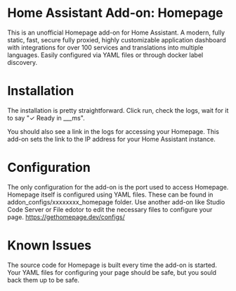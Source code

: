 # Home Assistant Add-on: Homepage
This is an unofficial Homepage add-on for Home Assistant. A modern, fully static, fast, secure fully proxied, highly customizable application dashboard with integrations for over 100 services and translations into multiple languages. Easily configured via YAML files or through docker label discovery.

# Installation
The installation is pretty straightforward. Click run, check the logs, wait for it to say  "✓ Ready in ___ms". 

You should also see a link in the logs for accessing your Homepage. This add-on sets the link to the IP address for your Home Assistant instance.

# Configuration
The only configuration for the add-on is the port used to access Homepage.
Homepage itself is configured using YAML files. These can be found in addon_configs/xxxxxxxx_homepage folder. Use another add-on like Studio Code Server or File edotor to edit the necessary files to configure your page. https://gethomepage.dev/configs/

# Known Issues
The source code for Homepage is built every time the add-on is started. Your YAML files for configuring your page should be safe, but you sould back them up to be safe.
